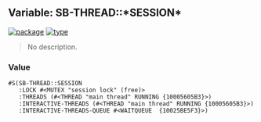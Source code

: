 ## Variable: SB-THREAD::\*SESSION\*
[![package](https://img.shields.io/badge/Package-SB--THREAD-5f9ea0.svg?style=social&colorA=999999)](../) [![type](https://img.shields.io/badge/Type-Variable-5f9ea0.svg?style=social&colorA=999999)](../#variable) 

> No description.

### Value
```
#S(SB-THREAD::SESSION
   :LOCK #<MUTEX "session lock" (free)>
   :THREADS (#<THREAD "main thread" RUNNING {10005605B3}>)
   :INTERACTIVE-THREADS (#<THREAD "main thread" RUNNING {10005605B3}>)
   :INTERACTIVE-THREADS-QUEUE #<WAITQUEUE  {10025BE5F3}>)
```

